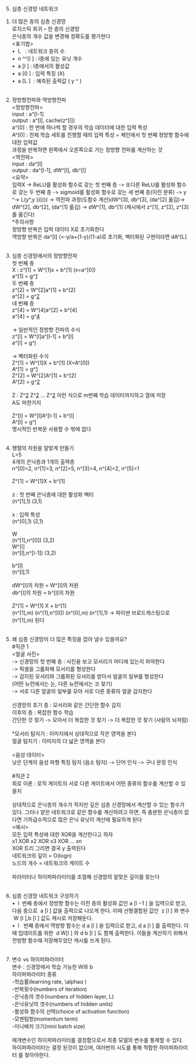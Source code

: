 5. 심층 신경망 네트워크<br>

1) 더 많은 층의 심층 신경망<br>
   로지스틱 회귀 – 한 층의 신경망<br>
   은닉층의 개수 값을 변경해 정확도를 평가한다<br>
   <표기법><br>
   •  L   : 네트워크 층의 수<br>
   •  n ​^^[l ]​​ : l층에 있는 유닛 개수<br>
   •  a ​[l ]​​ : l층에서의 활성값<br>
   •  a ​[0 ]​​ : 입력 특징 (X)<br>
   •  a ​[L ]​​  : 예측된 출력값 ( ​y ​^​​ )<br>
   <br>
2) 정방향전파와 역방향전파<br>
   <정방향전파><br>
   input : a^[l-1]<br>
   output : a^[l], cache(z^[l])<br>
   a^[0] : 한 번에 하나씩 할 경우의 학습 데이터에 대한 입력 특성<br>
   A^[0] : 전체 학습 세트를 진행할 때의 입력 특성 = 체인에서 첫 번째 정방향 함수에 대한 입력값<br>
   과정을 반복하면 왼쪽에서 오른쪽으로 가는 정방향 전파를 계산하는 것<br>
   <역전파><br>
   input : da^[l]<br>
   output : da^[l-1], dW^[l], db^[l]<br>
   <요약><br>
   입력X -> ReLU를 활성화 함수로 갖는 첫 번째 층 -> 또다른 ReLU를 활성화 함수로 갖는 두 번째 층 -> sigmoid를 활성화 함수로 갖는 세 번째 층(이진 분류) -> ​y ​^-> L(y ​^,y ​)))))) -> 역전파 과정(도함수 계산)dW^[3], db^[3], (da^[2] 옮김)-> dW^[2], db^[2], (da^[1] 옮김) -> dW^[1], db^[1] (캐시에서 z^[1], z^[2], z^[3]를 옮긴다) <br> \*주의사항<br>
   정방향 반복은 입력 데이터 X로 초기화한다<br>
   역방향 반복은 da^[l] (=-y/a+(1-y)/(1-a)로 초기화, 벡터화된 구현이라면 dA^[L]<br>
   <br>
3) 심층 신경망에서의 정방향전파<br>
   첫 번째 층 <br>
   X : z^[1] = W^[1]x + b^[1] (x=a^[0])<br>
   a^[1] = g^[1](z^[1])<br>
   두 번째 층<br>
   z^[2] = W^[2]a^[1] + b^[2]<br>
   a^[2] = g^[2](z^[2])<br>
   네 번째 층<br>
   z^[4] = W^[4]a^[2] + b^[4]<br>
   a^[4] = g^[4](z^[4])<br>
   <br>
   -> 일반적인 정방향 전파의 수식<br>
   z^[l] = W^[l]a^[l-1] + b^[l]<br>
   a^[l] = g^[l](z^[l])<br>
   <br>
   -> 벡터화된 수식<br>
   Z^[1] = W^[1]X + b^[1] (X=A^[0])<br>
   A^[1] = g^[1](Z^[1])<br>
   Z^[2] = W^[2]A^[1] + b^[2]<br>
   A^[2] = g^[2](Z^[2])<br>
   <br>
   Z : Z^[2](1) Z^[2](2) ... Z^[2](m) 이런 식으로 m번째 학습 데이터까지하고 열에 저장<br>
   A도 마찬가지<br>
   <br>
   Z^[l] = W^[l]A^[l-1] + b^[l]<br>
   A^[l] = g^[l](Z^[l]) <br>
   명시적인 반복문 사용할 수 밖에 없다<br>
   <br>
4) 행렬의 차원을 알맞게 만들기<br>
   L=5<br>
   4개의 은닉층과 1개의 출력층<br>
   n^[0]=2, n^[1]=3, n^[2]=5, n^[3]=4, n^[4]=2, n^[5]=1<br>
   <br>
   Z^[1] = W^[1]X + b^[1]<br>
   <br>
   z : 첫 번째 은닉층에 대한 활성화 벡터 <br>
   (n^[1],1) (3,1)<br>
   <br>
   x : 입력 특성<br>
   (n^[0],1) (2,1)<br>
   <br>
   W<br>
   (n^[1],n^[0]) (3,2)<br>
   W^[l]<br>
   (n^[l],n^[l-1]) (3,2)<br>
   <br>
   b^[l]<br>
   (n^[l],1)<br>
   <br>
   dW^[l]의 차원 = W^[l]의 차원<br>
   db^[l]의 차원 = b^[l]의 차원<br>
   <br>
   Z^[1] = W^[1] X + b^[1]<br>
   (n^[1],m) (n^[1],n^[0]) (n^[0],m) (n^[1],1) -> 파이썬 브로드캐스팅으로 (n^[1],m) 된다<br>
   <br>
5) 왜 심층 신경망이 더 많은 특징을 잡아 낼수 있을까요?<br> #직관 1<br>
   <얼굴 사진><br>
   -> 신경망의 첫 번째 층 : 사진을 보고 모서리가 어디에 있는지 파악한다<br>
   -> 픽셀을 그룹화해 모서리를 형성한다<br>
   -> 감지된 모서리와 그룹화된 모서리를 받아서 얼굴의 일부를 형성한다<br>
   (어떤 뉴런에서는 눈, 다른 뉴런에서는 코 찾기)<br>
   -> 서로 다른 얼굴의 일부를 모아 서로 다른 종류의 얼굴 감지한다<br>
   <br>
   신경망의 초기 층 : 모서리와 같은 간단한 함수 감지<br>
   이후의 층 : 복잡한 함수 학습<br>
   간단한 것 찾기 -> 모아서 더 복잡한 것 찾기 -> 더 복잡한 것 찾기 (사람의 뇌처럼)<br>
   <br> \*모서리 탐지기 : 이미지에서 상대적으로 작은 영역을 본다<br>
   얼굴 탐지기 : 이미지의 더 넓은 영역을 본다<br>
   <br>
   <음성 데이터><br>
   낮은 단계의 음성 파형 특징 탐지 (음소 탐지) -> 단어 인식 -> 구나 문장 인식<br>
   <br> #직관 2<br>
   회로 이론 : 로직 게이트의 서로 다른 게이트에서 어떤 종류의 함수를 계산할 수 있을지<br>
   <br>
   상대적으로 은닉층의 개수가 작지만 깊은 심층 신경망에서 계산할 수 있는 함수가 있다. 그러나 얕은 네트워크로 같은 함수를 계산하려고 하면, 즉 충분한 은닉층이 없다면 기하급수적으로 많은 은닉 유닛이 계산에 필요하게 된다<br>
   <예시><br>
   모든 입력 특성에 대한 XOR을 계산한다고 하자<br>
   x1 XOR x2 XOR x3 XOR ... xn<br>
   XOR 트리 그리면 결국 y 출력된다<br>
   네트워크의 깊이 = O(logn)<br>
   노드의 개수 = 네트워크의 게이트 수<br>
   <br>
   파라미터나 하이퍼파라미터를 조절해 신경망의 알맞은 깊이를 찾는다<br>
   <br>
6) 심층 신경망 네트워크 구성하기<br>
   •  l  번째 층에서 정방향 함수는 이전 층의 활성화 값인 a ​[l −1 ]​​ 을 입력으로 받고, 다음 층으로  a ​[l ]​​ 값을 출력으로 나오게 한다. 이때 선형결합된 값인  z ​[l ]​​ 와 변수  W ​[l ]​​,b ​[l ]​​ 값도 캐시로 저장해둔다.<br>
   •  l   번째 층에서 역방향 함수는 d a ​[l ]​​ 을 입력으로 받고, d a ​[l ]​​ 를 출력한다. 이때 업데이트를 위한  d W ​[l ]​​ 와 d b ​[l ]​​ 도 함께 출력한다. 이들을 계산하기 위해서 전방향 함수때 저장해두었던 캐시를 쓰게 된다.<br>
   <br>

7) 변수 vs 하이퍼파라미터<br>
   변수 : 신경망에서 학습 가능한 W와 b<br>
   하이퍼파라미터 종류<br> -학습률(learning rate, \alphaα )<br> -반복횟수(numbers of iteration)<br> -은닉층의 갯수(numbers of hidden layer, L)<br> -은닉유닛의 갯수(numbers of hidden units)<br> -활성화 함수의 선택(choice of activation function)<br> -모멘텀항(momentum term)<br> -미니배치 크기(mini batch size)<br>
   <br>
   매개변수인 하이퍼파라미터를 결정함으로서 최종 모델의 변수를 통제할 수 있다.<br>
   하이퍼파라미터는 결정 된것이 없으며, 여러번의 시도를 통해 적합한 하이퍼파라미터 를 찾아야한다.<br>
